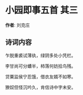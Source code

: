# 小园即事五首  其三

**作者**: 刘克庄

## 诗词内容

乍脱重裘试薄纨，绿阴多处小凭栏。

李甘尚可分螬半，柿落何妨拾鸟残。

贷粟监侯宁忍饿，借衣友婿不如寒。

獠奴但怪沉吟久，肯信诗中字未安。

